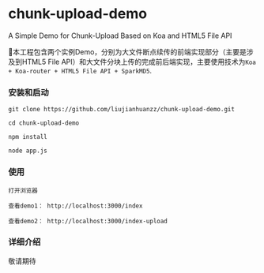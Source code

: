 # chunk-upload-demo
A Simple Demo for Chunk-Upload Based on Koa and HTML5 File API

本工程包含两个实例Demo，分别为大文件断点续传的前端实现部分（主要是涉及到HTML5 File API）和大文件分块上传的完成前后端实现，主要使用技术为`Koa + Koa-router + HTML5 File API + SparkMD5`.

### 安装和启动

    
    git clone https://github.com/liujianhuanzz/chunk-upload-demo.git
    
    cd chunk-upload-demo

    npm install

    node app.js

### 使用

    打开浏览器

    查看demo1： http://localhost:3000/index

    查看demo2： http://localhost:3000/index-upload

### 详细介绍

敬请期待